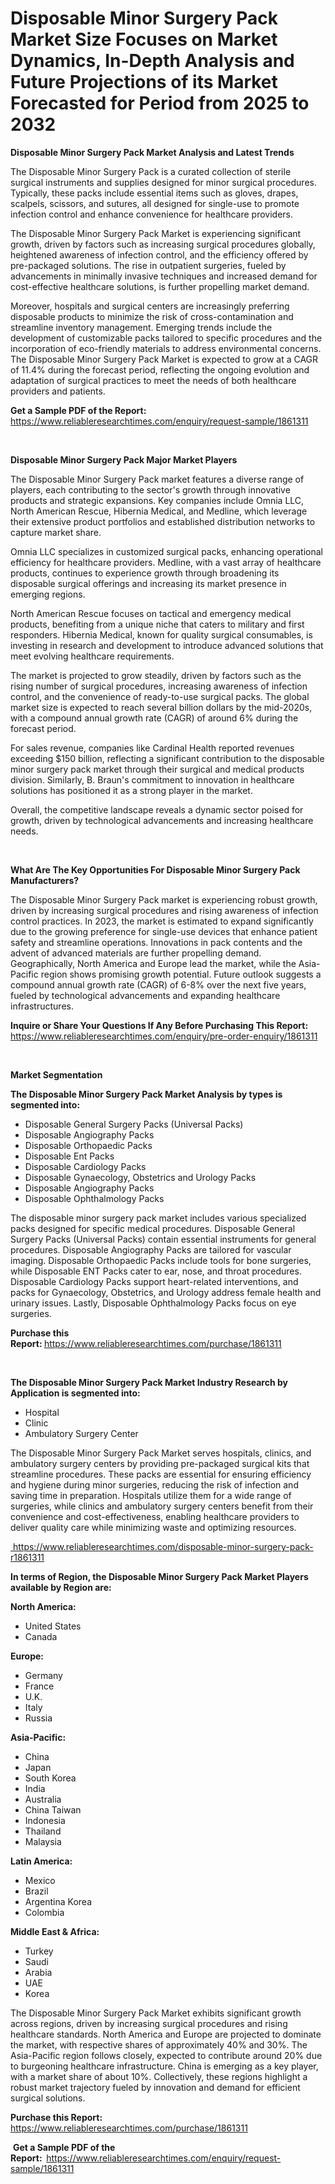 <p><h1>Disposable Minor Surgery Pack Market Size Focuses on Market Dynamics, In-Depth Analysis and Future Projections of its Market Forecasted for Period from 2025 to 2032</h1></p><p><strong>Disposable Minor Surgery Pack Market Analysis and Latest Trends</strong></p>
<p><p>The Disposable Minor Surgery Pack is a curated collection of sterile surgical instruments and supplies designed for minor surgical procedures. Typically, these packs include essential items such as gloves, drapes, scalpels, scissors, and sutures, all designed for single-use to promote infection control and enhance convenience for healthcare providers.</p><p>The Disposable Minor Surgery Pack Market is experiencing significant growth, driven by factors such as increasing surgical procedures globally, heightened awareness of infection control, and the efficiency offered by pre-packaged solutions. The rise in outpatient surgeries, fueled by advancements in minimally invasive techniques and increased demand for cost-effective healthcare solutions, is further propelling market demand.</p><p>Moreover, hospitals and surgical centers are increasingly preferring disposable products to minimize the risk of cross-contamination and streamline inventory management. Emerging trends include the development of customizable packs tailored to specific procedures and the incorporation of eco-friendly materials to address environmental concerns. The Disposable Minor Surgery Pack Market is expected to grow at a CAGR of 11.4% during the forecast period, reflecting the ongoing evolution and adaptation of surgical practices to meet the needs of both healthcare providers and patients.</p></p>
<p><strong>Get a Sample PDF of the Report:&nbsp;</strong> <a href="https://www.reliableresearchtimes.com/enquiry/request-sample/1861311?utm_campaign=2237&utm_medium=2&utm_source=Github&utm_content=ia&utm_term=14042025&utm_id=disposable-minor-surgery-pack">https://www.reliableresearchtimes.com/enquiry/request-sample/1861311</a></p>
<p>&nbsp;</p>
<p><strong>Disposable Minor Surgery Pack Major Market Players</strong></p>
<p><p>The Disposable Minor Surgery Pack market features a diverse range of players, each contributing to the sector's growth through innovative products and strategic expansions. Key companies include Omnia LLC, North American Rescue, Hibernia Medical, and Medline, which leverage their extensive product portfolios and established distribution networks to capture market share.</p><p>Omnia LLC specializes in customized surgical packs, enhancing operational efficiency for healthcare providers. Medline, with a vast array of healthcare products, continues to experience growth through broadening its disposable surgical offerings and increasing its market presence in emerging regions.</p><p>North American Rescue focuses on tactical and emergency medical products, benefiting from a unique niche that caters to military and first responders. Hibernia Medical, known for quality surgical consumables, is investing in research and development to introduce advanced solutions that meet evolving healthcare requirements.</p><p>The market is projected to grow steadily, driven by factors such as the rising number of surgical procedures, increasing awareness of infection control, and the convenience of ready-to-use surgical packs. The global market size is expected to reach several billion dollars by the mid-2020s, with a compound annual growth rate (CAGR) of around 6% during the forecast period.</p><p>For sales revenue, companies like Cardinal Health reported revenues exceeding $150 billion, reflecting a significant contribution to the disposable minor surgery pack market through their surgical and medical products division. Similarly, B. Braun's commitment to innovation in healthcare solutions has positioned it as a strong player in the market. </p><p>Overall, the competitive landscape reveals a dynamic sector poised for growth, driven by technological advancements and increasing healthcare needs.</p></p>
<p>&nbsp;</p>
<p><strong>What Are The Key Opportunities For Disposable Minor Surgery Pack Manufacturers?</strong></p>
<p><p>The Disposable Minor Surgery Pack market is experiencing robust growth, driven by increasing surgical procedures and rising awareness of infection control practices. In 2023, the market is estimated to expand significantly due to the growing preference for single-use devices that enhance patient safety and streamline operations. Innovations in pack contents and the advent of advanced materials are further propelling demand. Geographically, North America and Europe lead the market, while the Asia-Pacific region shows promising growth potential. Future outlook suggests a compound annual growth rate (CAGR) of 6-8% over the next five years, fueled by technological advancements and expanding healthcare infrastructures.</p></p>
<p><strong>Inquire or Share Your Questions If Any Before Purchasing This Report:</strong> <a href="https://www.reliableresearchtimes.com/enquiry/pre-order-enquiry/1861311?utm_campaign=2237&utm_medium=2&utm_source=Github&utm_content=ia&utm_term=14042025&utm_id=disposable-minor-surgery-pack">https://www.reliableresearchtimes.com/enquiry/pre-order-enquiry/1861311</a></p>
<p>&nbsp;</p>
<p><strong>Market Segmentation</strong></p>
<p><strong>The Disposable Minor Surgery Pack Market Analysis by types is segmented into:</strong></p>
<p><ul><li>Disposable General Surgery Packs (Universal Packs)</li><li>Disposable Angiography Packs</li><li>Disposable Orthopaedic Packs</li><li>Disposable Ent Packs</li><li>Disposable Cardiology Packs</li><li>Disposable Gynaecology, Obstetrics and Urology Packs</li><li>Disposable Angiography Packs</li><li>Disposable Ophthalmology Packs</li></ul></p>
<p><p>The disposable minor surgery pack market includes various specialized packs designed for specific medical procedures. Disposable General Surgery Packs (Universal Packs) contain essential instruments for general procedures. Disposable Angiography Packs are tailored for vascular imaging. Disposable Orthopaedic Packs include tools for bone surgeries, while Disposable ENT Packs cater to ear, nose, and throat procedures. Disposable Cardiology Packs support heart-related interventions, and packs for Gynaecology, Obstetrics, and Urology address female health and urinary issues. Lastly, Disposable Ophthalmology Packs focus on eye surgeries.</p></p>
<p><strong>Purchase this Report:&nbsp;</strong><a href="https://www.reliableresearchtimes.com/purchase/1861311?utm_campaign=2237&utm_medium=2&utm_source=Github&utm_content=ia&utm_term=14042025&utm_id=disposable-minor-surgery-pack">https://www.reliableresearchtimes.com/purchase/1861311</a></p>
<p>&nbsp;</p>
<p><strong>The Disposable Minor Surgery Pack Market Industry Research by Application is segmented into:</strong></p>
<p><ul><li>Hospital</li><li>Clinic</li><li>Ambulatory Surgery Center</li></ul></p>
<p><p>The Disposable Minor Surgery Pack Market serves hospitals, clinics, and ambulatory surgery centers by providing pre-packaged surgical kits that streamline procedures. These packs are essential for ensuring efficiency and hygiene during minor surgeries, reducing the risk of infection and saving time in preparation. Hospitals utilize them for a wide range of surgeries, while clinics and ambulatory surgery centers benefit from their convenience and cost-effectiveness, enabling healthcare providers to deliver quality care while minimizing waste and optimizing resources.</p></p>
<p><a href="https://www.reliableresearchtimes.com/disposable-minor-surgery-pack-r1861311?utm_campaign=2237&utm_medium=2&utm_source=Github&utm_content=ia&utm_term=14042025&utm_id=disposable-minor-surgery-pack">&nbsp;https://www.reliableresearchtimes.com/disposable-minor-surgery-pack-r1861311</a></p>
<p><strong>In terms of Region, the Disposable Minor Surgery Pack Market Players available by Region are:</strong></p>
<p>
    <p> <strong> North America: </strong>
        <ul>
            <li>United States</li>
            <li>Canada</li>
        </ul>
        </p> 
    <p> <strong> Europe: </strong>
        <ul>
            <li>Germany</li>
            <li>France</li>
            <li>U.K.</li>
            <li>Italy</li>
            <li>Russia</li>
        </ul>
        </p> 
    <p> <strong> Asia-Pacific: </strong>
        <ul>
            <li>China</li>
            <li>Japan</li>
            <li>South Korea</li>
            <li>India</li>
            <li>Australia</li>
            <li>China Taiwan</li>
            <li>Indonesia</li>
            <li>Thailand</li>
            <li>Malaysia</li>
        </ul>
        </p> 
    <p> <strong> Latin America: </strong>
        <ul>
            <li>Mexico</li>
            <li>Brazil</li>
            <li>Argentina Korea</li>
            <li>Colombia</li>
        </ul>
        </p> 
    <p> <strong> Middle East & Africa: </strong>
        <ul>
            <li>Turkey</li>
            <li>Saudi</li>
            <li>Arabia</li>
            <li>UAE</li>
            <li>Korea</li>
        </ul>
    </p>
    </p>
<p><p>The Disposable Minor Surgery Pack Market exhibits significant growth across regions, driven by increasing surgical procedures and rising healthcare standards. North America and Europe are projected to dominate the market, with respective shares of approximately 40% and 30%. The Asia-Pacific region follows closely, expected to contribute around 20% due to burgeoning healthcare infrastructure. China is emerging as a key player, with a market share of about 10%. Collectively, these regions highlight a robust market trajectory fueled by innovation and demand for efficient surgical solutions.</p></p>
<p><strong>Purchase this Report: </strong><a href="https://www.reliableresearchtimes.com/purchase/1861311?utm_campaign=2237&utm_medium=2&utm_source=Github&utm_content=ia&utm_term=14042025&utm_id=disposable-minor-surgery-pack">https://www.reliableresearchtimes.com/purchase/1861311</a></p>
<p>&nbsp;<strong>Get a Sample PDF of the Report:&nbsp;&nbsp;</strong><a href="https://www.reliableresearchtimes.com/enquiry/request-sample/1861311?utm_campaign=2237&utm_medium=2&utm_source=Github&utm_content=ia&utm_term=14042025&utm_id=disposable-minor-surgery-pack">https://www.reliableresearchtimes.com/enquiry/request-sample/1861311</a></p>
<p><strong></strong></p>
<p><p></p><p></p><p></p></p>